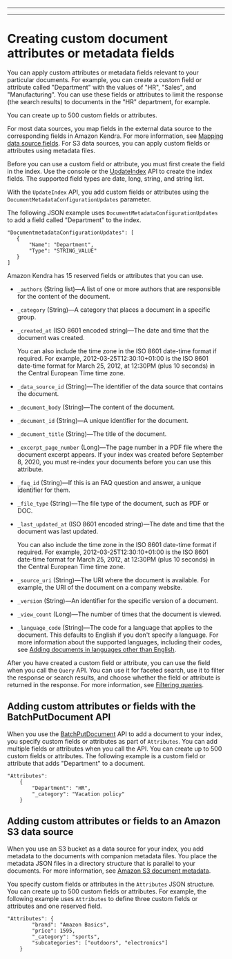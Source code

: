--------

--------

# Creating custom document attributes or metadata fields<a name="custom-attributes"></a>

You can apply custom attributes or metadata fields relevant to your particular documents\. For example, you can create a custom field or attribute called "Department" with the values of "HR", "Sales", and "Manufacturing"\. You can use these fields or attributes to limit the response \(the search results\) to documents in the "HR" department, for example\.

You can create up to 500 custom fields or attributes\.

For most data sources, you map fields in the external data source to the corresponding fields in Amazon Kendra\. For more information, see [Mapping data source fields](field-mapping.md)\. For S3 data sources, you can apply custom fields or attributes using metadata files\.

Before you can use a custom field or attribute, you must first create the field in the index\. Use the console or the [UpdateIndex](API_UpdateIndex.md) API to create the index fields\. The supported field types are date, long, string, and string list\.

With the `UpdateIndex` API, you add custom fields or attributes using the `DocumentMetadataConfigurationUpdates` parameter\.

The following JSON example uses `DocumentMetadataConfigurationUpdates` to add a field called "Department" to the index\.

```
"DocumentmetadataConfigurationUpdates": [
   {
       "Name": "Department",
       "Type": "STRING_VALUE"
   }
]
```

Amazon Kendra has 15 reserved fields or attributes that you can use\.
+ `_authors` \(String list\)—A list of one or more authors that are responsible for the content of the document\.
+ `_category` \(String\)—A category that places a document in a specific group\.
+ `_created_at` \(ISO 8601 encoded string\)—The date and time that the document was created\.

  You can also include the time zone in the ISO 8601 date\-time format if required\. For example, 2012\-03\-25T12:30:10\+01:00 is the ISO 8601 date\-time format for March 25, 2012, at 12:30PM \(plus 10 seconds\) in the Central European Time time zone\.
+ `_data_source_id` \(String\)—The identifier of the data source that contains the document\.
+ `_document_body` \(String\)—The content of the document\.
+ `_document_id` \(String\)—A unique identifier for the document\.
+ `_document_title` \(String\)—The title of the document\.
+ `_excerpt_page_number` \(Long\)—The page number in a PDF file where the document excerpt appears\. If your index was created before September 8, 2020, you must re\-index your documents before you can use this attribute\.
+ `_faq_id` \(String\)—If this is an FAQ question and answer, a unique identifier for them\.
+ `_file_type` \(String\)—The file type of the document, such as PDF or DOC\.
+ `_last_updated_at` \(ISO 8601 encoded string\)—The date and time that the document was last updated\.

  You can also include the time zone in the ISO 8601 date\-time format if required\. For example, 2012\-03\-25T12:30:10\+01:00 is the ISO 8601 date\-time format for March 25, 2012, at 12:30PM \(plus 10 seconds\) in the Central European Time time zone\.
+ `_source_uri` \(String\)—The URI where the document is available\. For example, the URI of the document on a company website\.
+ `_version` \(String\)—An identifier for the specific version of a document\.
+ `_view_count` \(Long\)—The number of times that the document is viewed\.
+ `_language_code` \(String\)—The code for a language that applies to the document\. This defaults to English if you don't specify a language\. For more information about the supported languages, including their codes, see [Adding documents in languages other than English](https://docs.aws.amazon.com/kendra/latest/dg/in-adding-languages.html)\.

After you have created a custom field or attribute, you can use the field when you call the `Query` API\. You can use it for faceted search, use it to filter the response or search results, and choose whether the field or attribute is returned in the response\. For more information, see [Filtering queries](filtering.md)\.

## Adding custom attributes or fields with the BatchPutDocument API<a name="custom-attributes-batch"></a>

When you use the [BatchPutDocument](API_BatchPutDocument.md) API to add a document to your index, you specify custom fields or attributes as part of `Attributes`\. You can add multiple fields or attributes when you call the API\. You can create up to 500 custom fields or attributes\. The following example is a custom field or attribute that adds "Department" to a document\.

```
"Attributes": 
    {
        "Department": "HR",
        "_category": "Vacation policy"
    }
```

## Adding custom attributes or fields to an Amazon S3 data source<a name="custom-attributes-s3"></a>

When you use an S3 bucket as a data source for your index, you add metadata to the documents with companion metadata files\. You place the metadata JSON files in a directory structure that is parallel to your documents\. For more information, see [Amazon S3 document metadata](s3-metadata.md)\.

You specify custom fields or attributes in the `Attributes` JSON structure\. You can create up to 500 custom fields or attributes\. For example, the following example uses `Attributes` to define three custom fields or attributes and one reserved field\.

```
"Attributes": {
        "brand": "Amazon Basics",
        "price": 1595,
        "_category": "sports",
        "subcategories": ["outdoors", "electronics"]
    }
```